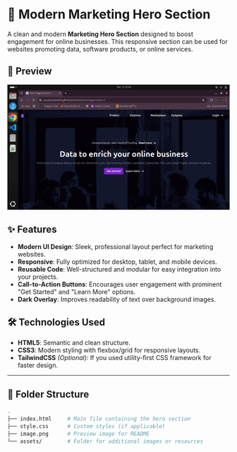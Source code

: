 # 🚀 Modern Marketing Hero Section

A clean and modern **Marketing Hero Section** designed to boost engagement for online businesses. This responsive section can be used for websites promoting data, software products, or online services.


## 📸 Preview

![Marketing Hero Section](./image.png)

## ✨ Features

- **Modern UI Design**: Sleek, professional layout perfect for marketing websites.  
- **Responsive**: Fully optimized for desktop, tablet, and mobile devices.  
- **Reusable Code**: Well-structured and modular for easy integration into your projects.  
- **Call-to-Action Buttons**: Encourages user engagement with prominent "Get Started" and "Learn More" options.  
- **Dark Overlay**: Improves readability of text over background images.  


## 🛠️ Technologies Used

- **HTML5**: Semantic and clean structure.  
- **CSS3**: Modern styling with flexbox/grid for responsive layouts.  
- **TailwindCSS** *(Optional)*: If you used utility-first CSS framework for faster design.  

---

## 📂 Folder Structure

```bash
.
├── index.html     # Main file containing the hero section
├── style.css      # Custom styles (if applicable)
├── image.png      # Preview image for README
└── assets/        # Folder for additional images or resources
